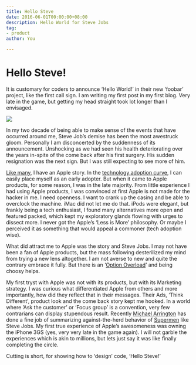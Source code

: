 ```yaml
---
title: Hello Steve
date: 2016-06-01T00:00:00+08:00
description: Hello World for Steve Jobs
tag:
- product
author: You

---
```

# Hello Steve!

It is customary for coders to announce ‘Hello World!’ in their new ‘foobar’ project, like the first call sign. I am writing my first post in my first blog. Very late in the game, but getting my head straight took lot longer than I envisaged.

![](/images/0_9yxyemypuo_jij2i.jpeg)

In my two decade of being able to make sense of the events that have occurred around me, Steve Job’s demise has been the most awestruck gloom. Personally I am disconcerted by the suddenness of its announcement. Unshocking as we had seen his health deteriorating over the years in-spite of the come back after his first surgery. His sudden resignation was the next sign. But I was still expecting to see more of him.

[Like many](http://cupertino.patch.com/articles/dear-steve-jobs-a-letter-from-a-mother "Letter to Steve Jobs"), I have an Apple story. In the [technology adoption curve](http://en.wikipedia.org/wiki/Diffusion_of_innovations "Diffusion of innovations"), I can easily place myself as an early adopter. But when it came to Apple products, for some reason, I was in the late majority. From little experience I had using Apple products, I was convinced at first Apple is not made for the hacker in me. I need openness. I want to crank up the casing and be able to overclock the machine. iMac did not let me do that. iPods were elegant, but frankly being a tech enthusiast, I found many alternatives more open and featured packed, which kept my exploratory glands flowing with urges to dissect more. I never got the Apple’s ‘Less is More’ philosophy. Or maybe I perceived it as something that would appeal a commoner (tech adoption wise).

What did attract me to Apple was the story and Steve Jobs. I may not have been a fan of Apple products, but the mass following desterilized my mind from trying a new lens altogether. I am not averse to new and quite the contrary embrace it fully. But there is an ‘[Option Overload](http://en.wikipedia.org/wiki/Information_overload "Extending 'Information Overload'")’ and being choosy helps.

My first tryst with Apple was not with its products, but with its Marketing strategy. I was curious what differentiated Apple from others and more importantly, how did they reflect that in their messages. Their Ads, ‘Think Different’, product look and the come back story kept me hooked. In a world where ’Ask the customer’ or ‘Focus group’ is a convention, very few contrarians can display stupendous result. Recently [Michael Arrington](http://uncrunched.com/2011/10/09/steve-jobs-superman/ "Steve Jobs, Superman") has done a fine job of summarizing against-the-herd behavior of [Supermen](http://cdixon.org/2009/10/10/man-and-superman/ "Man and Superman") like Steve Jobs. My first true experience of Apple’s awesomeness was owning the iPhone 3GS (yes, very very late in the game again). I will not garble the experiences which is akin to millions, but lets just say it was like finally completing the circle.

Cutting is short, for showing how to ‘design’ code, ‘Hello Steve!’